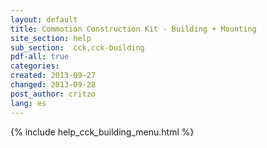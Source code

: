 ```yaml
---
layout: default
title: Commotion Construction Kit - Building + Mounting
site_section: help
sub_section:  cck,cck-building 
pdf-all: true
categories: 
created: 2013-09-27
changed: 2013-09-28
post_author: critzo
lang: es
---
```

<div class="cck-section-page">
{% include help_cck_building_menu.html %}
</div>
 
